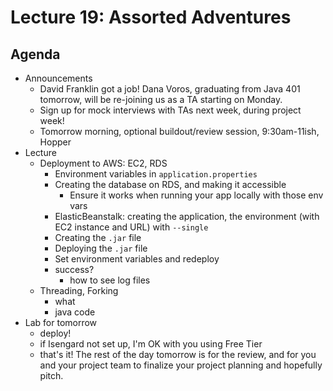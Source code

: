 # Lecture 19: Assorted Adventures

## Agenda

- Announcements
    - David Franklin got a job! Dana Voros, graduating from Java 401 tomorrow, will be re-joining us as a TA starting on Monday.
    - Sign up for mock interviews with TAs next week, during project week!
    - Tomorrow morning, optional buildout/review session, 9:30am-11ish, Hopper
- Lecture
    - Deployment to AWS: EC2, RDS
        - Environment variables in `application.properties`
        - Creating the database on RDS, and making it accessible
            - Ensure it works when running your app locally with those env vars
        - ElasticBeanstalk: creating the application, the environment (with EC2 instance and URL) with `--single`
        - Creating the `.jar` file
        - Deploying the `.jar` file
        - Set environment variables and redeploy
        - success?
            - how to see log files
    - Threading, Forking
        - what
        - java code
- Lab for tomorrow
    - deploy!
    - if Isengard not set up, I'm OK with you using Free Tier
    - that's it! The rest of the day tomorrow is for the review, and for you and your project team to finalize your project planning and hopefully pitch.
